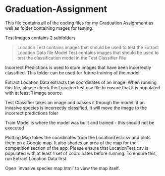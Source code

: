 # Graduation-Assignment
This file contains all of the coding files for my Graduation Assignment as well as folder containing mages for testing.

Test Images contains 2 subfolders 
  > Location Test contains images that should be used to test the Extract Location Data file
  > Model Test contains images that should be used to test the classification model in the Test Classifier File

Incorrect Predictions is used to store images that have been incorrectly classified. This folder can be used for future training of the model.

Extract Location Data extracts the coordinates of an image. When running this file, please check the LocationTest.csv file to ensure that it is populated with at least 1 image source

Test Classifier takes an image and passes it through the model. if an invasive species is incorrectly classified, it will move the image to the incorrect predictions foler

Train Model is where the model was built and trained - this should not be executed

Plotting Map takes the coordinates from the LocationTest.csv and plots them on a Google map. It also shades an area of the map for the competition section of the app. Please ensure that LocationTest.csv is populated with at least 1 set of coordinates before running. To ensure this, run Extract Location Data first.

Open 'invasive species map.html' to view the map itself.
